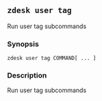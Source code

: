 ## `zdesk user tag`

Run user tag subcommands

### Synopsis

    zdesk user tag COMMAND[ ... ]

### Description

Run user tag subcommands

